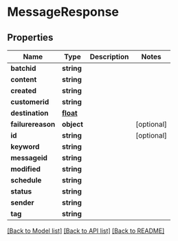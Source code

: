 # MessageResponse

## Properties
Name | Type | Description | Notes
------------ | ------------- | ------------- | -------------
**batchid** | **string** |  | 
**content** | **string** |  | 
**created** | **string** |  | 
**customerid** | **string** |  | 
**destination** | [**float**](float.md) |  | 
**failurereason** | **object** |  | [optional] 
**id** | **string** |  | [optional] 
**keyword** | **string** |  | 
**messageid** | **string** |  | 
**modified** | **string** |  | 
**schedule** | **string** |  | 
**status** | **string** |  | 
**sender** | **string** |  | 
**tag** | **string** |  | 

[[Back to Model list]](../README.md#documentation-for-models) [[Back to API list]](../README.md#documentation-for-api-endpoints) [[Back to README]](../README.md)

